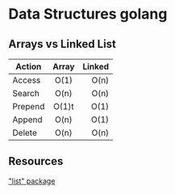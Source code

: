 # Data Structures golang

## Arrays vs Linked List  

| Action        | Array   | Linked  |
| ------------- |:-------:| -------:|
| Access        | O(1)    |  O(n)   |
| Search        | O(n)    |  O(n)   |
| Prepend       | O(1)t   |  O(1)   |
| Append        | O(n)    |  O(1)   |
| Delete        | O(n)    |  O(n)   |

## Resources

["list" package](https://golang.org/pkg/container/list/)